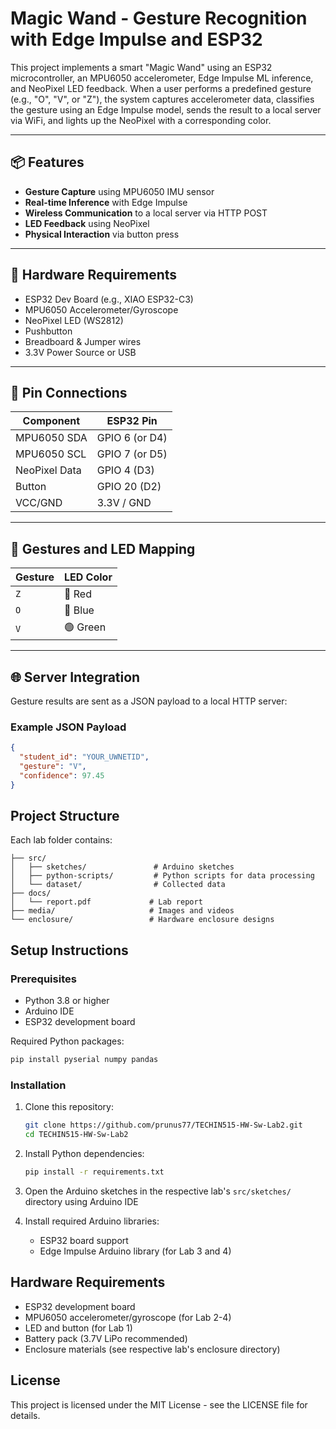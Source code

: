 # Magic Wand - Gesture Recognition with Edge Impulse and ESP32

This project implements a smart "Magic Wand" using an ESP32 microcontroller, an MPU6050 accelerometer, Edge Impulse ML inference, and NeoPixel LED feedback. When a user performs a predefined gesture (e.g., "O", "V", or "Z"), the system captures accelerometer data, classifies the gesture using an Edge Impulse model, sends the result to a local server via WiFi, and lights up the NeoPixel with a corresponding color.

---

## 📦 Features

- **Gesture Capture** using MPU6050 IMU sensor
- **Real-time Inference** with Edge Impulse
- **Wireless Communication** to a local server via HTTP POST
- **LED Feedback** using NeoPixel
- **Physical Interaction** via button press

---

## 🔧 Hardware Requirements

- ESP32 Dev Board (e.g., XIAO ESP32-C3)
- MPU6050 Accelerometer/Gyroscope
- NeoPixel LED (WS2812)
- Pushbutton
- Breadboard & Jumper wires
- 3.3V Power Source or USB

---

## 🔌 Pin Connections

| Component     | ESP32 Pin        |
|---------------|------------------|
| MPU6050 SDA   | GPIO 6 (or D4)   |
| MPU6050 SCL   | GPIO 7 (or D5)   |
| NeoPixel Data | GPIO 4 (D3)      |
| Button        | GPIO 20 (D2)     |
| VCC/GND       | 3.3V / GND       |

---

## 🧠 Gestures and LED Mapping

| Gesture | LED Color |
|---------|-----------|
| `Z`     | 🔴 Red     |
| `O`     | 🔵 Blue    |
| `V`     | 🟢 Green   |

---

## 🌐 Server Integration

Gesture results are sent as a JSON payload to a local HTTP server:

### Example JSON Payload
```json
{
  "student_id": "YOUR_UWNETID",
  "gesture": "V",
  "confidence": 97.45
}
```

## Project Structure

Each lab folder contains:
```
├── src/
│   ├── sketches/               # Arduino sketches
│   ├── python-scripts/         # Python scripts for data processing
│   └── dataset/                # Collected data
├── docs/
│   └── report.pdf             # Lab report
├── media/                     # Images and videos
└── enclosure/                 # Hardware enclosure designs
```

## Setup Instructions

### Prerequisites

- Python 3.8 or higher
- Arduino IDE
- ESP32 development board

Required Python packages:
```bash
pip install pyserial numpy pandas
```

### Installation

1. Clone this repository:
   ```bash
   git clone https://github.com/prunus77/TECHIN515-HW-Sw-Lab2.git
   cd TECHIN515-HW-Sw-Lab2
   ```

2. Install Python dependencies:
   ```bash
   pip install -r requirements.txt
   ```

3. Open the Arduino sketches in the respective lab's `src/sketches/` directory using Arduino IDE

4. Install required Arduino libraries:
   - ESP32 board support
   - Edge Impulse Arduino library (for Lab 3 and 4)

## Hardware Requirements
- ESP32 development board
- MPU6050 accelerometer/gyroscope (for Lab 2-4)
- LED and button (for Lab 1)
- Battery pack (3.7V LiPo recommended)
- Enclosure materials (see respective lab's enclosure directory)

## License
This project is licensed under the MIT License - see the LICENSE file for details.